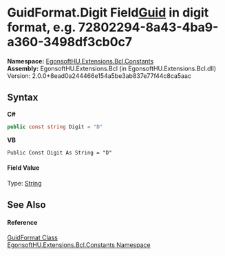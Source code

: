 # GuidFormat.Digit Field<a href="https://docs.microsoft.com/dotnet/api/system.guid" target="_blank" rel="noopener noreferrer">Guid</a> in digit format, e.g. 72802294-8a43-4ba9-a360-3498df3cb0c7

**Namespace:**&nbsp;<a href="N_EgonsoftHU_Extensions_Bcl_Constants.md">EgonsoftHU.Extensions.Bcl.Constants</a><br />**Assembly:**&nbsp;EgonsoftHU.Extensions.Bcl (in EgonsoftHU.Extensions.Bcl.dll) Version: 2.0.0+8ead0a244466e154a5be3ab837e77f44c8ca5aac

## Syntax

**C#**<br />
``` C#
public const string Digit = "D"
```

**VB**<br />
``` VB
Public Const Digit As String = "D"
```


#### Field Value
Type: <a href="https://docs.microsoft.com/dotnet/api/system.string" target="_blank" rel="noopener noreferrer">String</a>

## See Also


#### Reference
<a href="T_EgonsoftHU_Extensions_Bcl_Constants_GuidFormat.md">GuidFormat Class</a><br /><a href="N_EgonsoftHU_Extensions_Bcl_Constants.md">EgonsoftHU.Extensions.Bcl.Constants Namespace</a><br />